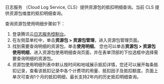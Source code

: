 日志服务 （Cloud Log Service, CLS）提供资源包的抵扣明细查询。当前 CLS 提供资源包维度的抵扣明细查询。

查询资源包使用明细步骤如下：

1. 登录腾讯云[日志服务控制台](https://console.cloud.tencent.com/cls)。
2. 在左侧菜单栏中，单击**资源包 > 资源包管理**，进入资源包管理页面。
3. 找到需要查询明细的资源包，单击**使用明细**。 
您也可以单击**资源包 > 资源包使用明细**，进入资源包使用明细查询页面，并在表单顶部的下拉选框中选择需要查询明细的资源包。
4. 资源包使用明细列表中默认按时间和地域展示抵扣详情，您还可以展开每条抵扣记录，查看该抵扣记录中各个计费项的用量、抵扣因子及抵扣额度。页面上单次可查询1个月的抵扣明细，最长支持2年内的历史抵扣明细查询。

   

